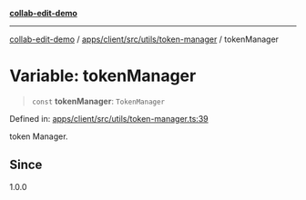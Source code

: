 [**collab-edit-demo**](../../../../../../README.md)

***

[collab-edit-demo](../../../../../../README.md) / [apps/client/src/utils/token-manager](../README.md) / tokenManager

# Variable: tokenManager

> `const` **tokenManager**: `TokenManager`

Defined in: [apps/client/src/utils/token-manager.ts:39](https://github.com/austyle-io/pub-sub-demo/blob/00b2f1e9b947d5e964db5c3be9502513c4374263/apps/client/src/utils/token-manager.ts#L39)

token Manager.

## Since

1.0.0
